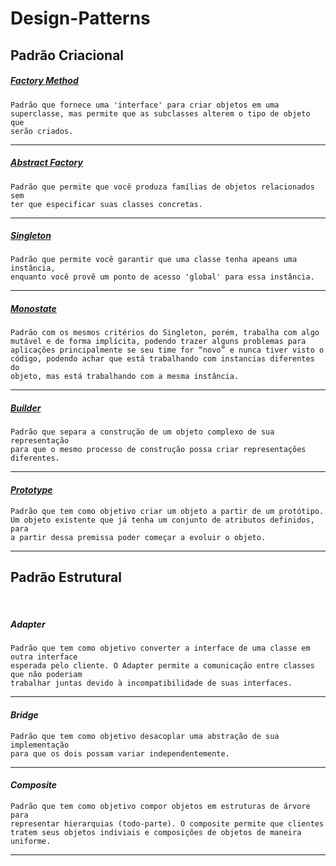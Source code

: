 # Design-Patterns


## Padrão Criacional


##### *<a href="./src/criacional/factory">Factory Method</a>* 

    Padrão que fornece uma 'interface' para criar objetos em uma
    superclasse, mas permite que as subclasses alterem o tipo de objeto que
    serão criados.

---

##### *<a href="./src/criacional/abstractFactory">Abstract Factory</a>*
    Padrão que permite que você produza famílias de objetos relacionados sem 
    ter que especificar suas classes concretas.

---

##### *<a href="./src/criacional/singleton">Singleton</a>*
    Padrão que permite você garantir que uma classe tenha apeans uma instância,
    enquanto você provê um ponto de acesso 'global' para essa instância.

---

##### *<a href="./src/criacional/monostate">Monostate</a>*
    Padrão com os mesmos critérios do Singleton, porém, trabalha com algo 
    mutável e de forma implícita, podendo trazer alguns problemas para 
    aplicações principalmente se seu time for “novo” e nunca tiver visto o 
    código, podendo achar que está trabalhando com instancias diferentes do
    objeto, mas está trabalhando com a mesma instância.

---

##### *<a href="./src/criacional/builder">Builder</a>*
    Padrão que separa a construção de um objeto complexo de sua representação
    para que o mesmo processo de construção possa criar representações
    diferentes.

---

#### *<a href="./src/criacional/prototype">Prototype</a>*
    Padrão que tem como objetivo criar um objeto a partir de um protótipo.
    Um objeto existente que já tenha um conjunto de atributos definidos, para
    a partir dessa premissa poder começar a evoluir o objeto.

---


## Padrão Estrutural

<br>

##### *Adapter*
    Padrão que tem como objetivo converter a interface de uma classe em outra interface
    esperada pelo cliente. O Adapter permite a comunicação entre classes que não poderiam
    trabalhar juntas devido à incompatibilidade de suas interfaces.

---

#### *Bridge*
    Padrão que tem como objetivo desacoplar uma abstração de sua implementação
    para que os dois possam variar independentemente.

---
#### *Composite*
    Padrão que tem como objetivo compor objetos em estruturas de árvore para
    representar hierarquias (todo-parte). O composite permite que clientes 
    tratem seus objetos indiviais e composições de objetos de maneira uniforme.
---